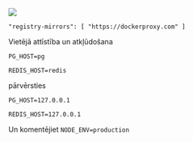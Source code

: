 ![](https://pub-b8db533c86124200a9d799bf3ba88099.r2.dev/2023/03/wbhiRD1.webp)

```
"registry-mirrors": [ "https://dockerproxy.com" ]
```

Vietējā attīstība un atkļūdošana

```
PG_HOST=pg

REDIS_HOST=redis
```

pārvērsties

```
PG_HOST=127.0.0.1

REDIS_HOST=127.0.0.1

```

Un komentējiet `NODE_ENV=production`
